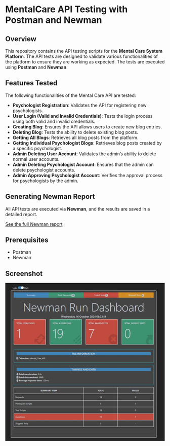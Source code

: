 # MentalCare API Testing with Postman and Newman

## Overview
This repository contains the API testing scripts for the **Mental Care System Platform**. The API tests are designed to validate various functionalities of the platform to ensure they are working as expected. The tests are executed using **Postman** and **Newman**.

## Features Tested
The following functionalities of the Mental Care API are tested:

- **Psychologist Registration**: Validates the API for registering new psychologists.
- **User Login (Valid and Invalid Credentials)**: Tests the login process using both valid and invalid credentials.
- **Creating Blog**: Ensures the API allows users to create new blog entries.
- **Deleting Blog**: Tests the ability to delete existing blog posts.
- **Getting All Blogs**: Retrieves all blog posts from the platform.
- **Getting Individual Psychologist Blogs**: Retrieves blog posts created by a specific psychologist.
- **Admin Deleting User Account**: Validates the admin’s ability to delete normal user accounts.
- **Admin Deleting Psychologist Account**: Ensures that the admin can delete psychologist accounts.
- **Admin Approving Psychologist Account**: Verifies the approval process for psychologists by the admin.
  
## Generating Newman Report
All API tests are executed via **Newman**, and the results are saved in a detailed report.

[See the full Newman report](https://github.com/AyeshaNasrinRipa/MentalCare-API-Testing-Postman-Newman/index.html)

## Prerequisites
- Postman
- Newman

## Screenshot
![Mental Care API Testing](./images/NewmanReport.JPG)